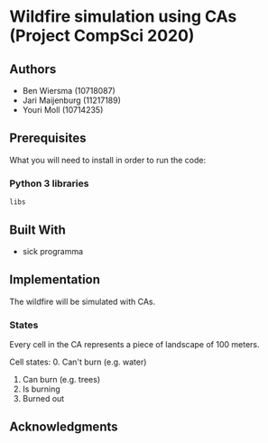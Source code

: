 # Wildfire simulation using CAs (Project CompSci 2020)

## Authors

* Ben Wiersma (10718087)
* Jari Maijenburg (11217189)
* Youri Moll (10714235)

## Prerequisites

What you will need to install in order to run the code:

### Python 3 libraries

```
libs
```

## Built With

* sick programma

## Implementation

The wildfire will be simulated with CAs.

### States
Every cell in the CA represents a piece of landscape of 100 meters.

Cell states:
0. Can't burn (e.g. water)
1. Can burn (e.g. trees)
2. Is burning
3. Burned out

## Acknowledgments
